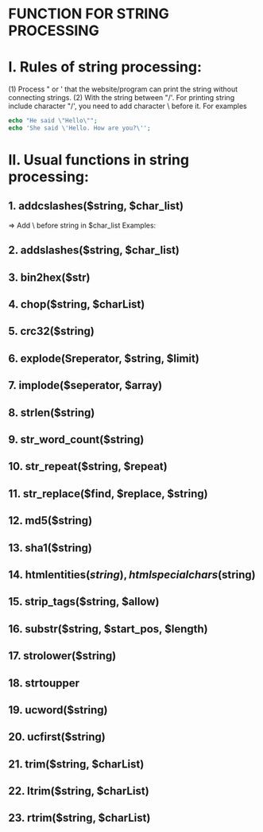 # FUNCTION FOR STRING PROCESSING

# I. Rules of string processing:
(1) Process " or ' that the website/program can print the string without connecting strings.
(2) With the string between "/'. For printing string include character "/', you need to add character \ before it.
For examples
```PHP
echo "He said \"Hello\"";
echo 'She said \'Hello. How are you?\'';
```

# II. Usual functions in string processing:
## 1. addcslashes($string, $char_list)
⇒ Add \ before string in $char_list
Examples:
<?php 
  echo addcslashes("Le Nguyen Minh Tam", "e");
  // L\e Nguy\en Minh Tam
  echo addcslashes("Le Nguyen Minh Tam", "a..z");
  // L\e N\g\u\y\e\n M\i\n\h T\a\m
?>
## 2. addslashes($string, $char_list)
## 3. bin2hex($str)
## 4. chop($string, $charList)
## 5. crc32($string)
## 6. explode(Sreperator, $string, $limit)
## 7. implode($seperator, $array)
## 8. strlen($string)
## 9. str_word_count($string)
## 10. str_repeat($string, $repeat)
## 11. str_replace($find, $replace, $string)
## 12. md5($string)
## 13. sha1($string)
## 14. htmlentities($string), htmlspecialchars($string)
## 15. strip_tags($string, $allow)
## 16. substr($string, $start_pos, $length)
## 17. strolower($string)
## 18. strtoupper
## 19. ucword($string)
## 20. ucfirst($string)
## 21. trim($string, $charList)
## 22. ltrim($string, $charList)
## 23. rtrim($string, $charList)
